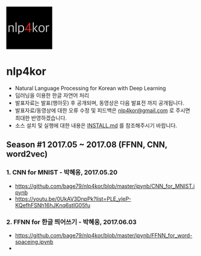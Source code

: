![logo](./ipynb/img/nlp4kor.png)


# nlp4kor
- Natural Language Processing for Korean with Deep Learning
- 딥러닝을 이용한 한글 자연어 처리
- 발표자료는 발표(행아웃) 후 공개되며, 동영상은 다음 발표전 까지 공개됩니다.
- 발표자료/동영상에 대한 오류 수정 및 피드백은 nlp4kor@gmail.com 로 주시면 최대한 반영하겠습니다.
- 소스 설치 및 실행에 대한 내용은 [INSTALL.md](https://github.com/bage79/nlp4kor/blob/master/INSTALL.md) 를 참조해주시기 바랍니다.

## Season #1 2017.05 ~ 2017.08 (FFNN, CNN, word2vec)

### 1. CNN for MNIST - 박혜웅, 2017.05.20
- https://github.com/bage79/nlp4kor/blob/master/ipynb/CNN_for_MNIST.ipynb
- https://youtu.be/0UkAV3DnpPk?list=PLE_yleP-KQefhFSNh16hJKnq6stIG05fu

### 2. FFNN for 한글 띄어쓰기 - 박혜웅, 2017.06.03
- https://github.com/bage79/nlp4kor/blob/master/ipynb/FFNN_for_word-spaceing.ipynb
- 
